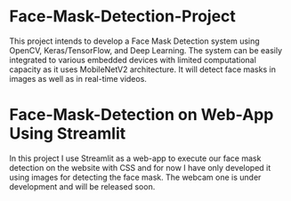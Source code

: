 # Face-Mask-Detection-Project
This project intends to develop a Face Mask Detection system using OpenCV, Keras/TensorFlow, and Deep Learning. The system can be easily integrated to various embedded devices with limited computational capacity as it uses MobileNetV2 architecture. It will detect face masks in images as well as in real-time videos.
# Face-Mask-Detection on Web-App Using Streamlit
In this project I use Streamlit as a web-app to execute our face mask detection on the website with CSS and for now I have only developed it using images for detecting the face mask. The webcam one is under development and will be released soon.
